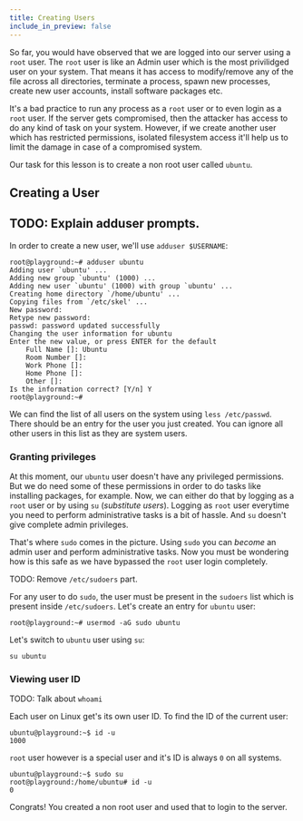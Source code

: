 ```yaml
---
title: Creating Users
include_in_preview: false
---
```


So far, you would have observed that we are logged into our server using a `root` user. The `root` user is like an Admin user which is the most privilidged user on your system. That means it has access to modify/remove any of the file across all directories, terminate a process, spawn new processes, create new user accounts, install software packages etc.

It's a bad practice to run any process as a `root` user or to even login as a `root` user. If the server gets compromised, then the attacker has access to do any kind of task on your system. However, if we create another user which has restricted permissions, isolated filesystem access it'll help us to limit the damage in case of a compromised system.

Our task for this lesson is to create a non root user called `ubuntu`.

## Creating a User

## TODO: Explain adduser prompts.

In order to create a new user, we'll use `adduser $USERNAME`:

```
root@playground:~# adduser ubuntu
Adding user `ubuntu' ...
Adding new group `ubuntu' (1000) ...
Adding new user `ubuntu' (1000) with group `ubuntu' ...
Creating home directory `/home/ubuntu' ...
Copying files from `/etc/skel' ...
New password: 
Retype new password: 
passwd: password updated successfully
Changing the user information for ubuntu
Enter the new value, or press ENTER for the default
	Full Name []: Ubuntu
	Room Number []: 
	Work Phone []: 
	Home Phone []: 
	Other []: 
Is the information correct? [Y/n] Y
root@playground:~#
```

We can find the list of all users on the system using `less /etc/passwd`. There should be an entry for the user you just created. You can ignore all other users in this list as they are system users.

### Granting privileges

At this moment, our `ubuntu` user doesn't have any privileged permissions. But we do need some of these permissions in order to do tasks like installing packages, for example. Now, we can either do that by logging as a `root` user or by using `su` (_substitute users_). Logging as `root` user everytime you need to perform administrative tasks is a bit of hassle. And `su` doesn't give complete admin privileges.

That's where `sudo` comes in the picture. Using `sudo` you can _become_ an admin user and perform administrative tasks. Now you must be wondering how is this safe as we have bypassed the `root` user login completely.

TODO: Remove `/etc/sudoers` part.

For any user to do `sudo`, the user must be present in the `sudoers` list which is present inside `/etc/sudoers`. Let's create an entry for `ubuntu` user:

```
root@playground:~# usermod -aG sudo ubuntu
```

Let's switch to `ubuntu` user using `su`:

```
su ubuntu
```

### Viewing user ID

TODO: Talk about `whoami`

Each user on Linux get's its own user ID. To find the ID of the current user:

```
ubuntu@playground:~$ id -u
1000
```

`root` user however is a special user and it's ID is always `0` on all systems.

```
ubuntu@playground:~$ sudo su
root@playground:/home/ubuntu# id -u
0
```

Congrats! You created a non root user and used that to login to the server.
